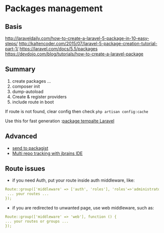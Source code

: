 # Packages management

## Basis
http://laraveldaily.com/how-to-create-a-laravel-5-package-in-10-easy-steps/
http://kaltencoder.com/2015/07/laravel-5-package-creation-tutorial-part-1/
https://laravel.com/docs/5.5/packages
https://devdojo.com/blog/tutorials/how-to-create-a-laravel-package

## Summary
1. create packages …
2. composer init
3. dump-autoload
4. Create & register providers
5. include route in boot 

If route is not found, clear config then check `php artisan config:cache`

Use this for fast generation :[package tempalte Laravel](https://github.com/cviebrock/laravel5-package-template)

## Advanced
* [send to packagist](http://blog.jgrossi.com/2013/creating-your-first-composer-packagist-package/)
* [Multi repo tracking with jbrains IDE](https://intellij-support.jetbrains.com/hc/en-us/community/posts/207052265-Multiple-git-repositories)

## Route issues
* if you need Auth, put your route inside auth middleware, like:
```yaml
Route::group(['middleware' => ['auth', 'roles'], 'roles'=>'administrator', 'prefix' => 'dwsync', 'as' => 'dwsync.'], function () {
 ... your routes ...
});
```
* if you are redirected to unwanted page, use web middleware, such as:
```yaml
Route::group(['middleware' => 'web'], function () {
... your routes or groups ...
});
```